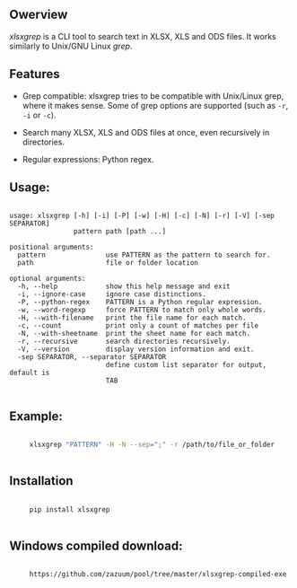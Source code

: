 ## Owerview

*xlsxgrep* is a CLI tool to search text in XLSX, XLS and ODS files. It works similarly to Unix/GNU Linux *grep*.


## Features

- Grep compatible: xlsxgrep tries to be compatible with Unix/Linux grep,
    where it makes sense. Some of grep options are supported (such as `-r`, `-i`  or `-c`).

- Search many XLSX, XLS and ODS files at once, even recursively in directories.

- Regular expressions: Python regex.

## Usage:
```

usage: xlsxgrep [-h] [-i] [-P] [-w] [-H] [-c] [-N] [-r] [-V] [-sep SEPARATOR]
                pattern path [path ...]

positional arguments:
  pattern               use PATTERN as the pattern to search for.
  path                  file or folder location

optional arguments:
  -h, --help            show this help message and exit
  -i, --ignore-case     ignore case distinctions.
  -P, --python-regex    PATTERN is a Python regular expression.
  -w, --word-regexp     force PATTERN to match only whole words.
  -H, --with-filename   print the file name for each match.
  -c, --count           print only a count of matches per file
  -N, --with-sheetname  print the sheet name for each match.
  -r, --recursive       search directories recursively.
  -V, --version         display version information and exit.
  -sep SEPARATOR, --separator SEPARATOR
                        define custom list separator for output, default is
                        TAB
        
```

## Example:

```sh

     xlsxgrep "PATTERN" -H -N --sep=";" -r /path/to/file_or_folder
  
```
## Installation

```sh

     pip install xlsxgrep
  
```

## Windows compiled download:

```sh

     https://github.com/zazuum/pool/tree/master/xlsxgrep-compiled-exe
  
```
 
